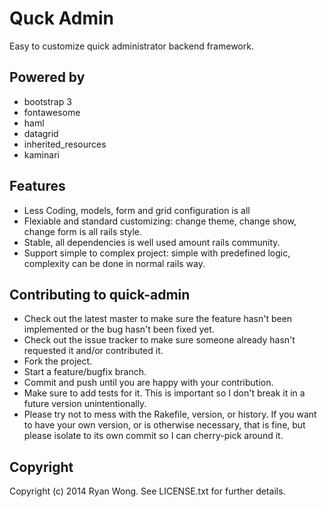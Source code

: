 Quck Admin
========

Easy to customize quick administrator backend framework.

Powered by
------

* bootstrap 3
* fontawesome
* haml
* datagrid
* inherited_resources
* kaminari

Features
------

* Less Coding, models, form and grid configuration is all
* Flexiable and standard customizing: change theme, change show, change form is all rails style.
* Stable, all dependencies is well used amount rails community.
* Support simple to complex project: simple with predefined logic, complexity can be done in normal rails way.


Contributing to quick-admin
------
 
* Check out the latest master to make sure the feature hasn't been implemented or the bug hasn't been fixed yet.
* Check out the issue tracker to make sure someone already hasn't requested it and/or contributed it.
* Fork the project.
* Start a feature/bugfix branch.
* Commit and push until you are happy with your contribution.
* Make sure to add tests for it. This is important so I don't break it in a future version unintentionally.
* Please try not to mess with the Rakefile, version, or history. If you want to have your own version, or is otherwise necessary, that is fine, but please isolate to its own commit so I can cherry-pick around it.

Copyright
------

Copyright (c) 2014 Ryan Wong. See LICENSE.txt for
further details.